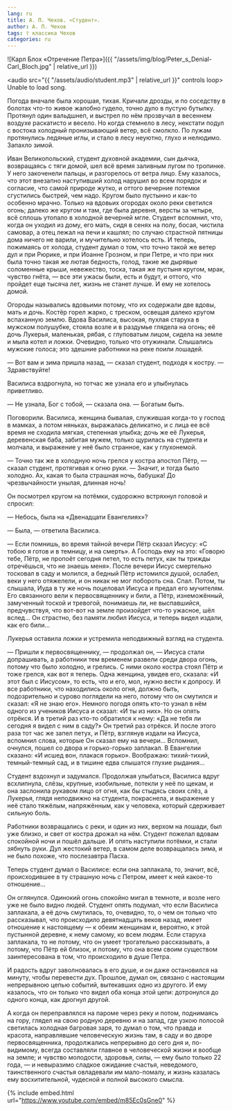 ```yaml
---
lang: ru
title: А. П. Чехов. «Студент».
author: А. П. Чехов
tags: ☦ классика Чехов
categories: ru
---
```


![Карл Блох «Отречение Петра»]({{ "/assets/img/blog/Peter_s_Denial-Carl_Bloch.jpg" | relative_url }})

<audio src="{{ "/assets/audio/student.mp3" | relative_url }}" controls loop> Unable to load song. </audio>

Погода вначале была хорошая, тихая. Кричали дрозды, и по соседству в болотах что-то живое жалобно гудело, точно дуло в пустую бутылку. Протянул один вальдшнеп, и выстрел по нём прозвучал в весеннем воздухе раскатисто и весело. Но когда стемнело в лесу, некстати подул с востока холодный пронизывающий ветер, всё смолкло. По лужам протянулись ледяные иглы, и стало в лесу неуютно, глухо и нелюдимо. Запахло зимой.

Иван Великопольский, студент духовной академии, сын дьячка, возвращаясь с тяги домой, шел всё время заливным лугом по тропинке. У него закоченели пальцы, и разгорелось от ветра лицо. Ему казалось, что этот внезапно наступивший холод нарушил во всем порядок и согласие, что самой природе жутко, и оттого вечерние потемки сгустились быстрей, чем надо. Кругом было пустынно и как-то особенно мрачно. Только на вдовьих огородах около реки светился огонь; далеко же кругом и там, где была деревня, версты за четыре, всё сплошь утопало в холодной вечерней мгле. Студент вспомнил, что, когда он уходил из дому, его мать, сидя в сенях на полу, босая, чистила самовар, а отец лежал на печи и кашлял; по случаю страстной пятницы дома ничего не варили, и мучительно хотелось есть. И теперь, пожимаясь от холода, студент думал о том, что точно такой же ветер дул и при Рюрике, и при Иоанне Грозном, и при Петре, и что при них была точно такая же лютая бедность, голод, такие же дырявые соломенные крыши, невежество, тоска, такая же пустыня кругом, мрак, чувство гнёта, — все эти ужасы были, есть и будут, и оттого, что пройдет еще тысяча лет, жизнь не станет лучше. И ему не хотелось домой.

Огороды назывались вдовьими потому, что их содержали две вдовы, мать и дочь. Костёр горел жарко, с треском, освещая далеко кругом вспаханную землю. Вдова Василиса, высокая, пухлая старуха в мужском полушубке, стояла возле и в раздумье глядела на огонь; её дочь Лукерья, маленькая, рябая, с глуповатым лицом, сидела на земле и мыла котел и ложки. Очевидно, только что отужинали. Слышались мужские голоса; это здешние работники на реке поили лошадей.

— Вот вам и зима пришла назад, — сказал студент, подходя к костру. — Здравствуйте!

Василиса вздрогнула, но тотчас же узнала его и улыбнулась приветливо.

— Не узнала, Бог с тобой, — сказала она. — Богатым быть.

Поговорили. Василиса, женщина бывалая, служившая когда-то у господ в мамках, а потом няньках, выражалась деликатно, и с лица ее всё время не сходила мягкая, степенная улыбка; дочь же её Лукерья, деревенская баба, забитая мужем, только щурилась на студента и молчала, и выражение у неё было странное, как у глухонемой.

— Точно так же в холодную ночь грелся у костра апостол Пётр, — сказал студент, протягивая к огню руки. — Значит, и тогда было холодно. Ах, какая то была страшная ночь, бабушка! До чрезвычайности унылая, длинная ночь!

Он посмотрел кругом на потёмки, судорожно встряхнул головой и спросил:

— Небось, была на «Двенадцати Евангелиях»?

— Была, — ответила Василиса.

— Если помнишь, во время тайной вечери Пётр сказал Иисусу: «С тобою я готов и в темницу, и на смерть». А Господь ему на это: «Говорю тебе, Пётр, не пропоёт сегодня петел, то есть петух, как ты трижды отречёшься, что не знаешь меня». После вечери Иисус смертельно тосковал в саду и молился, а бедный Пётр истомился душой, ослабел, веки у него отяжелели, и он никак не мог побороть сна. Спал. Потом, ты слышала, Иуда в ту же ночь поцеловал Иисуса и предал его мучителям. Его связанного вели к первосвященнику и били, а Пётр, изнеможённый, замученный тоской и тревогой, понимаешь ли, не выспавшийся, предчувствуя, что вот-вот на земле произойдет что-то ужасное, шёл вслед... Он страстно, без памяти любил Иисуса, и теперь видел издали, как его били...

Лукерья оставила ложки и устремила неподвижный взгляд на студента.

— Пришли к первосвященнику, — продолжал он, — Иисуса стали допрашивать, а работники тем временем развели среди двора огонь, потому что было холодно, и грелись. С ними около костра стоял Пётр и тоже грелся, как вот я теперь. Одна женщина, увидев его, сказала: «И этот был с Иисусом», то есть, что и его, мол, нужно вести к допросу. И все работники, что находились около огня, должно быть, подозрительно и сурово поглядели на него, потому что он смутился и сказал: «Я не знаю его». Немного погодя опять кто-то узнал в нём одного из учеников Иисуса и сказал: «И ты из них». Но он опять отрёкся. И в третий раз кто-то обратился к нему: «Да не тебя ли сегодня я видел с ним в саду?» Он третий раз отрёкся. И после этого раза тот час же запел петух, и Пётр, взглянув издали на Иисуса, вспомнил слова, которые Он сказал ему на вечери... Вспомнил, очнулся, пошел со двора и горько-горько заплакал. В Евангелии сказано: «И исшед вон, плакася горько». Воображаю: тихий-тихий, темный-темный сад, и в тишине едва слышатся глухие рыдания...

Студент вздохнул и задумался. Продолжая улыбаться, Василиса вдруг всхлипнула, слёзы, крупные, изобильные, потекли у неё по щекам, и она заслонила рукавом лицо от огня, как бы стыдясь своих слёз, а Лукерья, глядя неподвижно на студента, покраснела, и выражение у неё стало тяжёлым, напряжённым, как у человека, который сдерживает сильную боль.

Работники возвращались с реки, и один из них, верхом на лошади, был уже близко, и свет от костра дрожал на нём. Студент пожелал вдовам спокойной ночи и пошёл дальше. И опять наступили потёмки, и стали зябнуть руки. Дул жестокий ветер, в самом деле возвращалась зима, и не было похоже, что послезавтра Пасха.

Теперь студент думал о Василисе: если она заплакала, то, значит, всё, происходившее в ту страшную ночь с Петром, имеет к ней какое-то отношение...

Он оглянулся. Одинокий огонь спокойно мигал в темноте, и возле него уже не было видно людей. Студент опять подумал, что если Василиса заплакала, а её дочь смутилась, то, очевидно, то, о чем он только что рассказывал, что происходило девятнадцать веков назад, имеет отношение к настоящему — к обеим женщинам и, вероятно, к этой пустынной деревне, к нему самому, ко всем людям. Если старуха заплакала, то не потому, что он умеет трогательно рассказывать, а потому, что Пётр ей близок, и потому, что она всем своим существом заинтересована в том, что происходило в душе Петра.

И радость вдруг заволновалась в его душе, и он даже остановился на минуту, чтобы перевести дух. Прошлое, думал он, связано с настоящим непрерывною цепью событий, вытекавших одно из другого. И ему казалось, что он только что видел оба конца этой цепи: дотронулся до одного конца, как дрогнул другой.

А когда он переправлялся на пароме через реку и потом, поднимаясь на гору, глядел на свою родную деревню и на запад, где узкою полосой светилась холодная багровая заря, то думал о том, что правда и красота, направлявшие человеческую жизнь там, в саду и во дворе первосвященника, продолжались непрерывно до сего дня и, по-видимому, всегда составляли главное в человеческой жизни и вообще на земле; и чувство молодости, здоровья, силы, — ему было только 22 года, — и невыразимо сладкое ожидание счастья, неведомого, таинственного счастья овладевали им мало-помалу, и жизнь казалась ему восхитительной, чудесной и полной высокого смысла.

{% include embed.html url="https://www.youtube.com/embed/m85Ec0sGne0" %}
